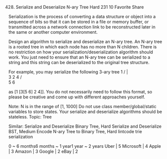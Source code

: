 428. Serialize and Deserialize N-ary Tree
Hard 231 10 Favorite Share

Serialization is the process of converting a data structure or object into a sequence of bits so that it can be stored in a file or memory buffer, or transmitted across a network connection link to be reconstructed later in the same or another computer environment.

Design an algorithm to serialize and deserialize an N-ary tree. An N-ary tree is a rooted tree in which each node has no more than N children. There is no restriction on how your serialization/deserialization algorithm should work. You just need to ensure that an N-ary tree can be serialized to a string and this string can be deserialized to the original tree structure.

For example, you may serialize the following 3-ary tree
             1
     /       |    \
    3        2     4
   / \
  5   6

as [1 [3[5 6] 2 4]]. You do not necessarily need to follow this format, so please be creative and come up with different approaches yourself.

Note:
N is in the range of [1, 1000]
Do not use class member/global/static variables to store states. Your serialize and deserialize algorithms should be stateless.
Topic: Tree

Similar: 
Serialize and Deserialize Binary Tree, Hard
Serialize and Deserialize BST, Medium
Encode N-ary Tree to Binary Tree, Hard
lintcode trie serialization

0 ~ 6 months6 months ~ 1 year1 year ~ 2 years
Uber | 5 Microsoft | 4 Apple | 3 Amazon | 3 Google | 2 eBay | 2
